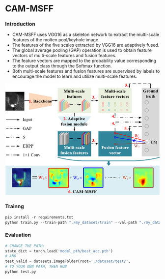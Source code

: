 # CAM-MSFF

### Introduction

- CAM-MSFF uses VGG16 as a skeleton network to extract the multi-scale features of the molten pool/keyhole image. 
- The features of the five scales extracted by VGG16 are adaptively fused. 
- The global average pooling (GAP) operation is used to obtain feature vectors of multi-scale features and fusion features. 
- The feature vectors are mapped to the probability value corresponding to the output class through the Softmax function.
- Both multi-scale features and fusion features are supervised by labels to encourage the model to learn and utilize multi-scale features. 

![model](./figures/model.png)

### Trainng 

```python
pip install -r requirements.txt
python train.py --train-path "./my_dataset/train" --val-path "./my_dataset/val" --batch-size 8
```

### Evaluation

```python
# CHANGE THE PATH:
state_dict = torch.load('model_pth/best_acc.pth')
# AND
test_valid = datasets.ImageFolder(root='./dataset/test/',
# TO YOUR OWN PATH, THEN RUN
python test.py
```